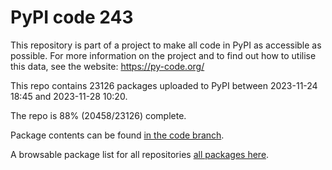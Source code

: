 # PyPI code 243

This repository is part of a project to make all code in PyPI as accessible as possible. For more information 
on the project and to find out how to utilise this data, see the website: https://py-code.org/

This repo contains 23126 packages uploaded to PyPI between 
2023-11-24 18:45 and 2023-11-28 10:20.

The repo is 88% (20458/23126) complete.

Package contents can be found [in the code branch](https://github.com/pypi-data/pypi-mirror-243/tree/code/packages).

A browsable package list for all repositories [all packages here](https://py-code.org/repositories/pypi-mirror-243).


